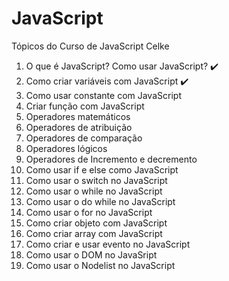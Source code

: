 # JavaScript

Tópicos do Curso de JavaScript Celke

01. O que é JavaScript? Como usar JavaScript? ✔️ <br>
02. Como criar variáveis com JavaScript ✔️ <br>
03. Como usar constante com JavaScript <br>
04. Criar função com JavaScript <br>
05. Operadores matemáticos <br>
06. Operadores de atribuição <br>
07. Operadores de comparação <br>
08. Operadores lógicos <br>
09. Operadores de Incremento e decremento <br>
10. Como usar if e else como JavaScript <br>
11. Como usar o switch no JavaScript <br>
12. Como usar o while no JavaScript <br>
13. Como usar o do while no JavaScript <br>
14. Como usar o for no JavaScript <br>
15. Como criar objeto com JavaScript <br>
16. Como criar array com JavaScript <br>
17. Como criar e usar evento no JavaScript <br>
18. Como usar o DOM no JavaSript <br>
19. Como usar o Nodelist no JavaScript <br>